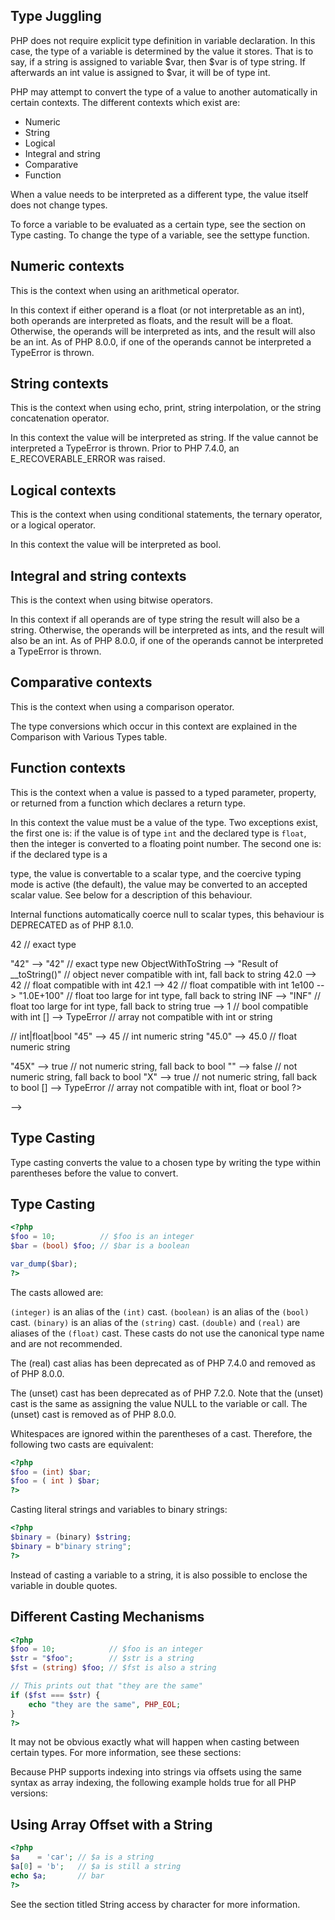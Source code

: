  
## Type Juggling
 
 PHP does not require explicit type definition in variable declaration. In this case, the type of a variable is determined by the value it stores. That is to say, if a string is assigned to variable $var, then $var is of type string. If afterwards an int value is assigned to $var, it will be of type int. 
 
 PHP may attempt to convert the type of a value to another automatically in certain contexts. The different contexts which exist are: <ul> 
<li> 
Numeric
 </li>
 
<li> 
String
 </li>
 
<li> 
Logical
 </li>
 
<li> 
Integral and string
 </li>
 
<li> 
Comparative
 </li>
 
<li> 
Function
 </li>
 </ul> 
 
<div class="note">
     
 When a value needs to be interpreted as a different type, the value itself does not change types. 
 
</div>
 
 To force a variable to be evaluated as a certain type, see the section on Type casting. To change the type of a variable, see the settype function. 
 
 
## Numeric contexts
 
 This is the context when using an arithmetical operator. 
 
 In this context if either operand is a float (or not interpretable as an int), both operands are interpreted as floats, and the result will be a float. Otherwise, the operands will be interpreted as ints, and the result will also be an int. As of PHP 8.0.0, if one of the operands cannot be interpreted a TypeError is thrown. 
 
 
 
## String contexts
 
 This is the context when using echo, print, string interpolation, or the string concatenation operator. 
 
 In this context the value will be interpreted as string. If the value cannot be interpreted a TypeError is thrown. Prior to PHP 7.4.0, an E_RECOVERABLE_ERROR was raised. 
 
 
 
## Logical contexts
 
 This is the context when using conditional statements, the ternary operator, or a logical operator. 
 
 In this context the value will be interpreted as bool. 
 
 
 
## Integral and string contexts
 
 This is the context when using bitwise operators. 
 
 In this context if all operands are of type string the result will also be a string. Otherwise, the operands will be interpreted as ints, and the result will also be an int. As of PHP 8.0.0, if one of the operands cannot be interpreted a TypeError is thrown. 
 
 
 
## Comparative contexts
 
 This is the context when using a comparison operator. 
 
 The type conversions which occur in this context are explained in the Comparison with Various Types table. 
 
 
 
## Function contexts
 
 This is the context when a value is passed to a typed parameter, property, or returned from a function which declares a return type. 
 
 In this context the value must be a value of the type. Two exceptions exist, the first one is: if the value is of type `int` and the declared type is `float`, then the integer is converted to a floating point number. The second one is: if the declared type is a <!-- start emphasis -->
<!--
scalar
-->  type, the value is convertable to a scalar type, and the coercive typing mode is active (the default), the value may be converted to an accepted scalar value. See below for a description of this behaviour. 
 
<div class="warning">
     
 Internal functions automatically coerce null to scalar types, this behaviour is DEPRECATED as of PHP 8.1.0. 
 
</div>
 
<!-- start sect3 -->
<!--

   Coercive typing with simple type declarations
   
    
     
      bool type declaration: value is interpreted as bool.
     
    
    
     
      int type declaration: value is interpreted as int
      if the conversion is well-defined. For example the string is
      numeric.
     
    
    
     
      float type declaration: value is interpreted as float
      if the conversion is well-defined. For example the string is
      numeric.
     
    
    
     
      string type declaration: value is interpreted as string.
     
    
   
  
-->
 
<!-- start sect3 -->
<!--

   Coercive typing with union types
   
    When strict_types is not enabled, scalar type declarations
    are subject to limited implicit type coercions.
    If the exact type of the value is not part of the union, then the target type
    is chosen in the following order of preference:

    
     
      
       int
      
     
     
      
       float
      
     
     
      
       string
      
     
     
      
       bool
      
     
    

    If the type exists in the union and the value can be coerced to the
    type under PHP's existing type-checking semantics, then the type is chosen.
    Otherwise, the next type is tried.
   

   
    
     As an exception, if the value is a string and both int and float are part
     of the union, the preferred type is determined by the existing
     numeric string
     semantics.
     For example, for "42" int is chosen,
     while for "42.0" float is chosen.
    
   

   
    
     Types that are not part of the above preference list are not eligible
     targets for implicit coercion. In particular no implicit coercions to
     the null, false, and true
     types occur.
    
   

   
    Example of types being coerced into a type part of the union
    

<?php
// int|string
42    --> 42          // exact type
"42"  --> "42"        // exact type
new ObjectWithToString --> "Result of __toString()"
                      // object never compatible with int, fall back to string
42.0  --> 42          // float compatible with int
42.1  --> 42          // float compatible with int
1e100 --> "1.0E+100"  // float too large for int type, fall back to string
INF   --> "INF"       // float too large for int type, fall back to string
true  --> 1           // bool compatible with int
[]    --> TypeError   // array not compatible with int or string

// int|float|bool
"45"    --> 45        // int numeric string
"45.0"  --> 45.0      // float numeric string

"45X"   --> true      // not numeric string, fall back to bool
""      --> false     // not numeric string, fall back to bool
"X"     --> true      // not numeric string, fall back to bool
[]      --> TypeError // array not compatible with int, float or bool
?>

    
   
  
-->
 
 
 
## Type Casting
 
 Type casting converts the value to a chosen type by writing the type within parentheses before the value to convert. 
 
<div class="example">
     
## Type Casting
 

```php
<?php
$foo = 10;          // $foo is an integer
$bar = (bool) $foo; // $bar is a boolean

var_dump($bar);
?>
```
 
</div>
 
 The casts allowed are: 
 
<!-- start simplelist -->
<!--

   (int) - cast to int
   (bool) - cast to bool
   (float) - cast to float
   (string) - cast to string
   (array) - cast to array
   (object) - cast to object
   (unset) - cast to NULL
  
-->
 
<div class="note">
     
 `(integer)` is an alias of the `(int)` cast. `(boolean)` is an alias of the `(bool)` cast. `(binary)` is an alias of the `(string)` cast. `(double)` and `(real)` are aliases of the `(float)` cast. These casts do not use the canonical type name and are not recommended. 
 
</div>
 
<div class="warning">
     
 The (real) cast alias has been deprecated as of PHP 7.4.0 and removed as of PHP 8.0.0. 
 
</div>
 
<div class="warning">
     
 The (unset) cast has been deprecated as of PHP 7.2.0. Note that the (unset) cast is the same as assigning the value NULL to the variable or call. The (unset) cast is removed as of PHP 8.0.0. 
 
</div>
 
<!-- start caution -->
<!--

   
    The (binary) cast and b prefix exists
    for forward support. Currently (binary) and
    (string) are identical, however this may change and
    should not be relied upon.
   
  
-->
 
<div class="note">
     
 Whitespaces are ignored within the parentheses of a cast. Therefore, the following two casts are equivalent:  

```php
<?php
$foo = (int) $bar;
$foo = ( int ) $bar;
?>
```
  
 
</div>
 
 
 Casting literal strings and variables to binary strings: 
 

```php
<?php
$binary = (binary) $string;
$binary = b"binary string";
?>
```
 
 

 
 Instead of casting a variable to a string, it is also possible to enclose the variable in double quotes. 
 
<div class="example">
     
## Different Casting Mechanisms
 

```php
<?php
$foo = 10;            // $foo is an integer
$str = "$foo";        // $str is a string
$fst = (string) $foo; // $fst is also a string

// This prints out that "they are the same"
if ($fst === $str) {
    echo "they are the same", PHP_EOL;
}
?>
```
 
</div>
 
 It may not be obvious exactly what will happen when casting between certain types. For more information, see these sections: <!-- start simplelist -->
<!--

    Converting to boolean
    Converting to integer
    Converting to float
    Converting to string
    Converting to array
    Converting to object
    Converting to resource
    Converting to NULL
    The type comparison tables
   
--> 
 
<div class="note">
     
 Because PHP supports indexing into strings via offsets using the same syntax as array indexing, the following example holds true for all PHP versions: 
 
<div class="example">
     
## Using Array Offset with a String
 

```php
<?php
$a    = 'car'; // $a is a string
$a[0] = 'b';   // $a is still a string
echo $a;       // bar
?>
```
 
</div>
 
 See the section titled String access by character for more information. 
 
</div>
 

